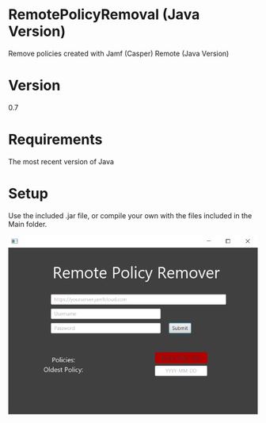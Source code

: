 # RemotePolicyRemoval (Java Version)
Remove policies created with Jamf (Casper) Remote (Java Version)

# Version
0.7

# Requirements
The most recent version of Java

# Setup
Use the included .jar file, or compile your own with the files included in the Main folder.

![Screenshot](/Images/RemotePolicyRemover.png)
